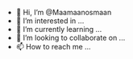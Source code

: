 - 👋 Hi, I’m @Maamaanosmaan
- 👀 I’m interested in ...
- 🌱 I’m currently learning ...
- 💞️ I’m looking to collaborate on ...
- 📫 How to reach me ...

<!---
Maamaanosmaan/Maamaanosmaan is a ✨ special ✨ repository because its `README.md` (this file) appears on your GitHub profile.
You can click the Preview link to take a look at your changes.
--->
